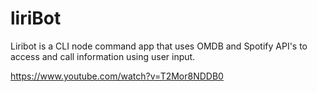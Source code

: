 # liriBot

Liribot is a CLI node command app that uses OMDB and Spotify API's to access and call information using user input. 

https://www.youtube.com/watch?v=T2Mor8NDDB0